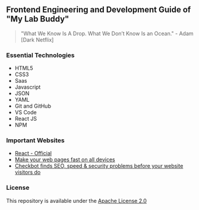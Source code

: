 ## Frontend Engineering and Development Guide of "My Lab Buddy"

> "What We Know Is A Drop. What We Don’t Know Is an Ocean." - Adam [Dark Netflix]

### Essential Technologies

- HTML5
- CSS3
- Saas
- Javascript
- JSON
- YAML
- Git and GitHub
- VS Code
- React JS
- NPM

### Important Websites

- [React - Official](https://react.dev/)
- [Make your web pages fast on all devices](https://pagespeed.web.dev/)
- [Checkbot finds SEO, speed & security problems before your website visitors do](https://www.checkbot.io/)

### License

This repository is available under the [Apache License 2.0](https://github.com/mylabbuddy/frontend/blob/main/LICENSE)
